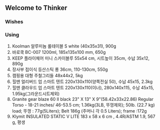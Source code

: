 ## Welcome to Thinker

### Wishes

### Using
1. Koolman 알루미늄 롤테이블 S white (40x35x31), 900g
2. 바로쿡 BC-007 1200ml, 185x135x100 mm, 650g
3. KEEP 플라이체어 미니 스카이블루 55x54 cm, 시트높이 35cm, 수납 35x12, 890g
4. 장사부 접이식 등산스틱 롱 36cm, 110-130cm, 550g
5. 캠핑용 대형 주철그리들 48x44x2, 5kg
6. 힐맨 얼리버드 업 스마트 텐트 220x130x110(양쪽전실 50), 수납 45x15, 2.3kg
7. 힐맨 클라우드 업 스마트 텐트 220x130x110(이너), 280x140x115, 수납 45x15, 1.95kg(그라운드시트제외)
8. Granite gear blaze 60 II black 23" X 13" X 9"(58.42x33x22.86) Regular Torso - 18-21 inches/ 46-53.5 cm; 1.36kg(3LB, 뚜껑제외); 50lb. (22.7 kg) load; 뚜껑 : 77g(5Liters); Belt 186g (주머니 각 0.5 Liters); frame :172g
9. Klymit INSULATED STATIC V LITE 183 x 58 x 6 cm , 4.4R/ASTM 1.9, 567 g, 평생
